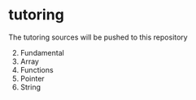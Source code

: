 # tutoring

The tutoring sources will be pushed to this repository

2. Fundamental
3. Array
4. Functions
5. Pointer
6. String
